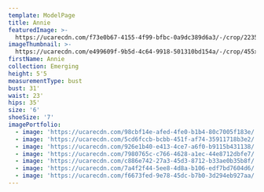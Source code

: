 ```yaml
---
template: ModelPage
title: Annie
featuredImage: >-
  https://ucarecdn.com/f73e0b67-4155-4f99-bfbc-0a9dc389d6a3/-/crop/2235x1471/0,236/-/preview/
imageThumbnail: >-
  https://ucarecdn.com/e499609f-9b5d-4c64-9918-501310bd154a/-/crop/455x656/6,37/-/preview/
firstName: Annie
collection: Emerging
height: 5'5
measurementType: bust
bust: 31'
waist: 23'
hips: 35'
size: '6'
shoeSize: '7'
imagePortfolio:
  - image: 'https://ucarecdn.com/98cbf14e-afed-4fe0-b1b4-80c7005f183e/'
  - image: 'https://ucarecdn.com/5cd6fccb-bcbb-451f-af74-35911718b3e2/'
  - image: 'https://ucarecdn.com/926e1b40-e413-4ce7-a6f0-b9115b431138/'
  - image: 'https://ucarecdn.com/7980765c-c766-4628-a1ec-44e8712dbfe7/'
  - image: 'https://ucarecdn.com/c886e742-27a3-45d3-8712-b33ae0b35b8f/'
  - image: 'https://ucarecdn.com/7a4f2f44-5ee8-4d8a-b106-edf7bd7604d6/'
  - image: 'https://ucarecdn.com/f6673fed-9e78-45dc-b7b0-3d294eb927aa/'
---
```


